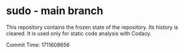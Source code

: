 # sudo - main branch

This repository contains the frozen state of the repository.
Its history is cleared. It is used only for static code
analysis with Codacy.

Commit Time: 1711608656
